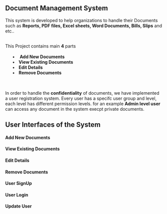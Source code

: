 ## Document Management System

<p>This system is developed to help organizations to handle their Documents such as <b>Reports, PDF files, Excel sheets, Word Documents, Bills, Slips</b> and etc..</p>
<br>
This Project contains main <b>4</b> parts
 <b> <br><br>&nbsp;&nbsp;&nbsp;&nbsp;&nbsp;&nbsp;&nbsp;•	&nbsp;&nbsp;&nbsp; Add New Documents
  <br>&nbsp;&nbsp;&nbsp;&nbsp;&nbsp;&nbsp;&nbsp;•	&nbsp;&nbsp;&nbsp;View Existing Documents
  <br>&nbsp;&nbsp;&nbsp;&nbsp;&nbsp;&nbsp;&nbsp;•	&nbsp;&nbsp;&nbsp;Edit Details
  <br>&nbsp;&nbsp;&nbsp;&nbsp;&nbsp;&nbsp;&nbsp;•	&nbsp;&nbsp;&nbsp;Remove Documents</b>
  
  <br><br>
  In order to handle the <b>confidentiality</b> of documents,  we have implemented a user registration system.
  Every user has a specifc user group and level, each level has different permission levels. for an example <b>Admin level user </b> can access any document in the system
  execpt private documents.
  
  
  ## User Interfaces of the System
  <h4>Add New Documents</h4>
  
  <h4>View Existing Documents</h4>
  
  <h4>Edit Details</h4>
  
  <h4>Remove Documents</h4>
  
  <h4>User SignUp</h4>
  
  <h4>User Login</h4>
  
  <h4>Update User</h4>
